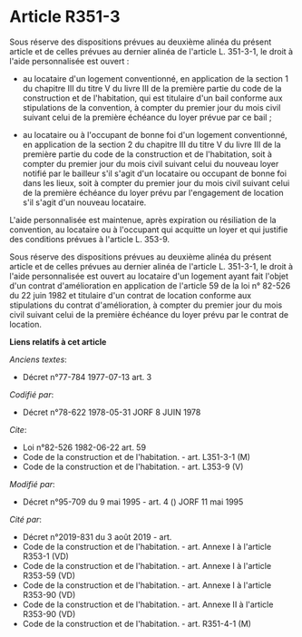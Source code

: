 # Article R351-3

Sous réserve des dispositions prévues au deuxième alinéa du présent article et de celles prévues au dernier alinéa de
l'article L. 351-3-1, le droit à l'aide personnalisée est ouvert :

- au locataire d'un logement conventionné, en application de la section 1 du chapitre III du titre V du livre III de la
première partie du code de la construction et de l'habitation, qui est titulaire d'un bail conforme aux stipulations de la
convention, à compter du premier jour du mois civil suivant celui de la première échéance du loyer prévue par ce bail ;

- au locataire ou à l'occupant de bonne foi d'un logement conventionné, en application de la section 2 du chapitre III du
titre V du livre III de la première partie du code de la construction et de l'habitation, soit à compter du premier jour du
mois civil suivant celui du nouveau loyer notifié par le bailleur s'il s'agit d'un locataire ou occupant de bonne foi dans
les lieux, soit à compter du premier jour du mois civil suivant celui de la première échéance du loyer prévu par l'engagement
de location s'il s'agit d'un nouveau locataire.

L'aide personnalisée est maintenue, après expiration ou résiliation de la convention, au locataire ou à l'occupant qui
acquitte un loyer et qui justifie des conditions prévues à l'article L. 353-9.

Sous réserve des dispositions prévues au deuxième alinéa du présent article et de celles prévues au dernier alinéa de
l'article L. 351-3-1, le droit à l'aide personnalisée est ouvert au locataire d'un logement ayant fait l'objet d'un contrat
d'amélioration en application de l'article 59 de la loi n° 82-526 du 22 juin 1982 et titulaire d'un contrat de location
conforme aux stipulations du contrat d'amélioration, à compter du premier jour du mois civil suivant celui de la première
échéance du loyer prévu par le contrat de location.

**Liens relatifs à cet article**

_Anciens textes_:

  - Décret n°77-784 1977-07-13 art. 3

_Codifié par_:

  - Décret n°78-622 1978-05-31 JORF 8 JUIN 1978

_Cite_:

  - Loi n°82-526 1982-06-22 art. 59
  - Code de la construction et de l'habitation. - art. L351-3-1 (M)
  - Code de la construction et de l'habitation. - art. L353-9 (V)

_Modifié par_:

  - Décret n°95-709 du 9 mai 1995 - art. 4 () JORF 11 mai 1995

_Cité par_:

  - Décret n°2019-831 du 3 août 2019 - art.
  - Code de la construction et de l'habitation. - art. Annexe I à l'article R353-1 (VD)
  - Code de la construction et de l'habitation. - art. Annexe I à l'article R353-59 (VD)
  - Code de la construction et de l'habitation. - art. Annexe I à l'article R353-90 (VD)
  - Code de la construction et de l'habitation. - art. Annexe II à l'article R353-90 (VD)
  - Code de la construction et de l'habitation. - art. R351-4-1 (M)
